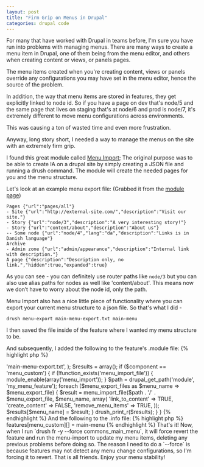 ```yaml
---
layout: post
title: "Firm Grip on Menus in Drupal"
categories: drupal code
---
```



For many that have worked with Drupal in teams before, I'm sure you have run into problems with managing menus.
There are many ways to create a menu item in Drupal, one of them being from the menu editor, and others when creating content or views, or panels pages.

The menu items created when you're creating content, views or panels override any configurations you may have set in the menu editor, hence the source of the problem.

In addition, the way that menu items are stored in features, they get explicitly linked to node id.  So if you have a page on dev that's node/5 and the same page that lives on staging that's at node/6 and prod is node/7, it's extremely different to move menu configurations across environments.

This was causing a ton of wasted time and even more frustration.

<!--break-->

Anyway, long story short, I needed a way to manage the menus on the site with an extremely firm grip.

I found this great module called [Menu Import](https://drupal.org/project/menu_import);  The original purpose was to be able to create IA on a drupal site by simply creating a JSON file and running a drush command.  The module will create the needed pages for you and the menu structure.

Let's look at an example menu export file: (Grabbed it from the [module page](https://drupal.org/project/menu_import))

    Pages {"url":"pages/all"}
    - Site {"url":"http://external-site.com/","description":"Visit our site."}
    - Story {"url":"node/3","description":"A very interesting story!"}
    - Story {"url":"content/about","description":"About us"}
    -- Some node {"url":"node/4","lang":"da","description":"Links is in Danish language"}
    Archive
    - Admin zone {"url":"admin/appearance","description":"Internal link with description."}
    A page {"description":"Description only, no link.","hidden":true,"expanded":true}

As you can see - you can definitely use router paths like `node/3` but you can also use alias paths for nodes as well like 'content/about'.  This means now we don’t have to worry about the node id, only the path.

Menu Import also has a nice little piece of functionality where you can export your current menu structure to a json file.  So that's what I did -

    drush menu-export main-menu-export.txt main-menu

I then saved the file inside of the feature where I wanted my menu structure to be.

And subsequently, I added the following to the feature's .module file:
 {% highlight php %}
<?php
function my_menu_feature_pre_features_revert($component) {
  // I actually had two menus, that's why the foreach loop.
  $menu_export_files = array(
    'main-menu' => 'main-menu-export.txt',
  );
  $results = array();
  if ($component == 'menu_custom') {
    if (!function_exists('menu_import_file')) {
      module_enable(array('menu_import'));
    }
    $path = drupal_get_path('module', 'my_menu_feature');
    foreach ($menu_export_files as $menu_name => $menu_export_file) {
      $result = menu_import_file($path . '/' . $menu_export_file, $menu_name, array(
        'link_to_content' => TRUE,
        'create_content' => FALSE,
        'remove_menu_items' => TRUE,
      ));
      $results[$menu_name] = $result;
    }
    drush_print_r($results);
  }
}

{% endhighlight %}
And the following to the .info file:
{% highlight php %}

    features[menu_custom][] = main-menu

{% endhighlight %}

That's it! Now, when I run `drush fr -y --force commons_main_menu`, it will force revert the feature and run the menu-import to update my menu items, deleting any previous problems before doing so.

The reason I need to do a `--force` is because features may not detect any menu change configurations, so I'm forcing it to revert.

That is all friends. Enjoy your menu stability!
